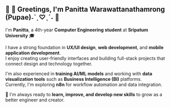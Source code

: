 ## 👋 🐝 Greetings, I'm Panitta Warawattanathamrong (Pupae)˗ˋˏ♡ˎˊ˗ 🐝   
I'm **Panitta**, a 4th-year **Computer Engineering student** at **Sripatum University** 🎓  

I have a strong foundation in **UX/UI design**, **web development**, and **mobile application development**.  
I enjoy creating user-friendly interfaces and building full-stack projects that connect design and technology together.  

I'm also experienced in **training AI/ML models** and working with **data visualization tools** such as **Business Intelligence (BI)** platforms.  
Currently, I'm exploring **n8n** for workflow automation and data integration.  

🚀 I'm always ready to **learn, improve, and develop new skills** to grow as a better engineer and creator.
